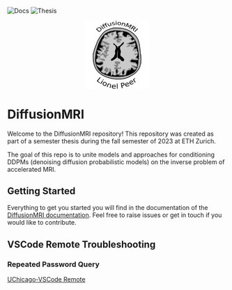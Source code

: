 ![Docs](https://github.com/liopeer/diffusionmodels/actions/workflows/build_docs.yml/badge.svg) ![Thesis](https://github.com/liopeer/diffusionmodels/actions/workflows/build_tex.yml/badge.svg)

<p align="center">
  <img src="./docs/source/fig/diffMRI_logo.svg" width=150/>
</p>

# DiffusionMRI
Welcome to the DiffusionMRI repository! This repository was created as part of a semester thesis during the fall semester of 2023 at ETH Zurich.

The goal of this repo is to unite models and approaches for conditioning DDPMs (denoising diffusion probabilistic models) on the inverse problem of accelerated MRI.

## Getting Started
Everything to get you started you will find in the documentation of the [DiffusionMRI documentation](https://liopeer.github.io/diffusionmodels/index.html). Feel free to raise issues or get in touch if you would like to contribute.

## VSCode Remote Troubleshooting
### Repeated Password Query
[UChicago-VSCode Remote](https://howto.cs.uchicago.edu/techstaff:vscode)